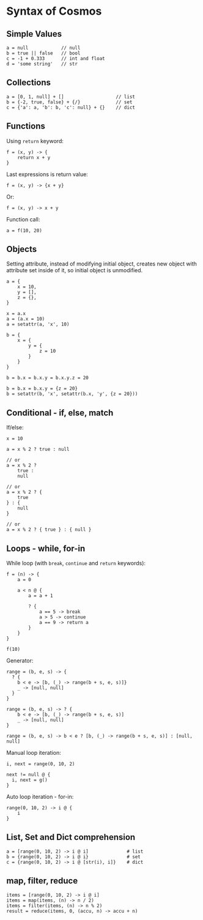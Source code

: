 
# Syntax of Cosmos


## Simple Values

```
a = null            // null
b = true || false   // bool
c = -1 + 0.333      // int and float
d = 'some string'   // str
```


## Collections

```
a = [0, 1, null] + []                   // list
b = {-2, true, false} + {/}             // set
c = {'a': a, 'b': b, 'c': null} + {}    // dict
```

## Functions

Using `return` keyword:
```
f = (x, y) -> {
    return x + y
}
```

Last expressions is return value:
```
f = (x, y) -> {x + y}
```

Or:
```
f = (x, y) -> x + y
```

Function call:
```
a = f(10, 20)
```


## Objects

Setting attribute, instead of modifying initial object, creates new object with
attribute set inside of it, so initial object is unmodified.

```
a = {
    x = 10,
    y = [],
    z = {},
}

x = a.x
a = (a.x = 10)
a = setattr(a, 'x', 10)

b = {
    x = {
        y = {
            z = 10
        }
    }
}

b = b.x = b.x.y = b.x.y.z = 20

b = b.x = b.x.y = {z = 20}
b = setattr(b, 'x', setattr(b.x, 'y', {z = 20}))
```


## Conditional - if, else, match

If/else:
```
x = 10

a = x % 2 ? true : null

// or
a = x % 2 ?
    true :
    null

// or
a = x % 2 ? {
    true
} : {
    null
}

// or
a = x % 2 ? { true } : { null }
```


## Loops - while, for-in

While loop (with `break`, `continue` and `return` keywords):
```
f = (n) -> {
    a = 0

    a < n @ {
        a = a + 1

        ? {
            a == 5 -> break
            a > 5 -> continue
            a == 9 -> return a
        }
    }
}

f(10)
```

Generator:
```
range = (b, e, s) -> {
  ? {
    b < e -> [b, (_) -> range(b + s, e, s)]}
    _ -> [null, null]
  }
}

range = (b, e, s) -> ? {
    b < e -> [b, (_) -> range(b + s, e, s)]
    _ -> [null, null]
}

range = (b, e, s) -> b < e ? [b, (_) -> range(b + s, e, s)] : [null, null]
```

Manual loop iteration:
```
i, next = range(0, 10, 2)

next != null @ {
  i, next = g()
}
```

Auto loop iteration - for-in:
```
range(0, 10, 2) -> i @ {
    i
}
```


## List, Set and Dict comprehension

```
a = [range(0, 10, 2) -> i @ i]              # list
b = {range(0, 10, 2) -> i @ i}              # set
c = {range(0, 10, 2) -> i @ [str(i), i]}    # dict
```


## map, filter, reduce

```
items = [range(0, 10, 2) -> i @ i]
items = map(items, (n) -> n / 2)
items = filter(items, (n) -> n % 2)
result = reduce(items, 0, (accu, n) -> accu + n)
```
